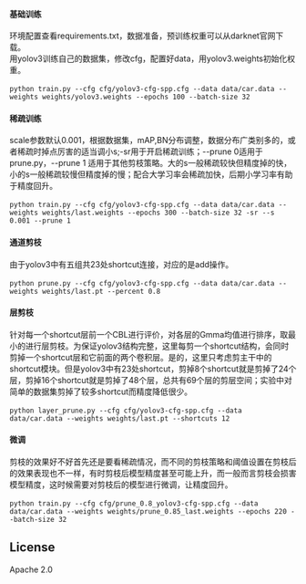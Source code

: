 

#### 基础训练
环境配置查看requirements.txt，数据准备，预训练权重可以从darknet官网下载。<br>
用yolov3训练自己的数据集，修改cfg，配置好data，用yolov3.weights初始化权重。<br>
<br>
`python train.py --cfg cfg/yolov3-cfg-spp.cfg --data data/car.data --weights weights/yolov3.weights --epochs 100 --batch-size 32`

#### 稀疏训练
scale参数默认0.001，根据数据集，mAP,BN分布调整，数据分布广类别多的，或者稀疏时掉点厉害的适当调小s;-sr用于开启稀疏训练；--prune 0适用于prune.py，--prune 1 适用于其他剪枝策略。大的s一般稀疏较快但精度掉的快，小的s一般稀疏较慢但精度掉的慢；配合大学习率会稀疏加快，后期小学习率有助于精度回升。<br>
<br>
`python train.py --cfg cfg/yolov3-cfg-spp.cfg --data data/car.data --weights weights/last.weights --epochs 300 --batch-size 32 -sr --s 0.001 --prune 1`

#### 通道剪枝
由于yolov3中有五组共23处shortcut连接，对应的是add操作。<br>
<br>
`python prune.py --cfg cfg/yolov3-cfg-spp.cfg --data data/car.data --weights weights/last.pt --percent 0.8`



#### 层剪枝
针对每一个shortcut层前一个CBL进行评价，对各层的Gmma均值进行排序，取最小的进行层剪枝。为保证yolov3结构完整，这里每剪一个shortcut结构，会同时剪掉一个shortcut层和它前面的两个卷积层。是的，这里只考虑剪主干中的shortcut模块。但是yolov3中有23处shortcut，剪掉8个shortcut就是剪掉了24个层，剪掉16个shortcut就是剪掉了48个层，总共有69个层的剪层空间；实验中对简单的数据集剪掉了较多shortcut而精度降低很少。<br>
<br>
`python layer_prune.py --cfg cfg/yolov3-cfg-spp.cfg --data data/car.data --weights weights/last.pt --shortcuts 12`

#### 微调
剪枝的效果好不好首先还是要看稀疏情况，而不同的剪枝策略和阈值设置在剪枝后的效果表现也不一样，有时剪枝后模型精度甚至可能上升，而一般而言剪枝会损害模型精度，这时候需要对剪枝后的模型进行微调，让精度回升。<br>
<br>
`python train.py --cfg cfg/prune_0.8_yolov3-cfg-spp.cfg --data data/car.data --weights weights/prune_0.85_last.weights --epochs 220 --batch-size 32`

## License
Apache 2.0
